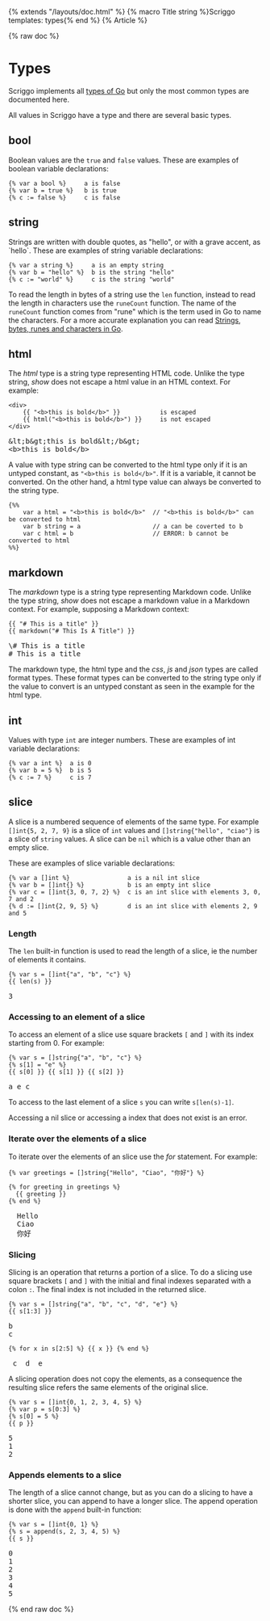 {% extends "/layouts/doc.html" %}
{% macro Title string %}Scriggo templates: types{% end %}
{% Article %}

{% raw doc %}

# Types

Scriggo implements all [types of Go](https://go.dev/ref/spec#Types) but only the most common types
are documented here.

All values in Scriggo have a type and there are several basic types.

## bool

Boolean values are the `true` and `false` values. These are examples of boolean variable declarations:

```scriggo
{% var a bool %}     a is false
{% var b = true %}   b is true
{% c := false %}     c is false
```

## string

Strings are written with double quotes, as "hello", or with a grave accent, as \`hello\`. These are examples of string variable declarations:

```scriggo
{% var a string %}     a is an empty string
{% var b = "hello" %}  b is the string "hello"
{% c := "world" %}     c is the string "world"
```

To read the length in bytes of a string use the `len` function, instead to read the length in characters use the
`runeCount` function. The name of the `runeCount` function comes from "rune" which is the term used in Go to name the
characters. For a more accurate explanation you can read
[Strings, bytes, runes and characters in Go](https://go.dev/blog/strings).

## html

The _html_ type is a string type representing HTML code. Unlike the type string, _show_ does not escape a html value in 
an HTML context. For example:

```scriggo
<div>
    {{ "<b>this is bold</b>" }}           is escaped
    {{ html("<b>this is bold</b>") }}     is not escaped
</div>
```
<pre class="result">
&amp;lt;b&amp;gt;this is bold&amp;lt;/b&amp;gt;
&lt;b&gt;this is bold&lt;/b&gt;
</pre>

A value with type string can be converted to the html type only if it is an untyped constant, as `"<b>this is bold</b>"`. 
If it is a variable, it cannot be converted. On the other hand, a html type value can always be converted to the
string type. 

```scriggo
{%%
    var a html = "<b>this is bold</b>"  // "<b>this is bold</b>" can be converted to html
    var b string = a                    // a can be coverted to b
    var c html = b                      // ERROR: b cannot be converted to html
%%}
```

## markdown

The _markdown_ type is a string type representing Markdown code. Unlike the type string, _show_ does not escape a 
markdown value in a Markdown context. For example, supposing a Markdown context:

```scriggo 
{{ "# This is a title" }}
{{ markdown("# This Is A Title") }}
```
<pre class="result">
\# This is a title
# This is a title
</pre>

The markdown type, the html type and the _css_, _js_ and _json_ types are called format types. These format types
can be converted to the string type only if the value to convert is an untyped constant as seen in the example for the 
html type.

## int

Values with type `int` are integer numbers. These are examples of int variable declarations:

```scriggo
{% var a int %}  a is 0
{% var b = 5 %}  b is 5
{% c := 7 %}     c is 7
```

## slice

A slice is a numbered sequence of elements of the same type. For example `[]int{5, 2, 7, 9}` is a slice of `int`
values and `[]string{"hello", "ciao"}` is a slice of `string` values. A slice can be `nil` which is a value other than
an empty slice.

These are examples of slice variable declarations:

```scriggo
{% var a []int %}                a is a nil int slice
{% var b = []int{} %}            b is an empty int slice
{% var c = []int{3, 0, 7, 2} %}  c is an int slice with elements 3, 0, 7 and 2
{% d := []int{2, 9, 5} %}        d is an int slice with elements 2, 9 and 5
```

### Length

The `len` built-in function is used to read the length of a slice, ie the number of elements it contains.

```scriggo
{% var s = []int{"a", "b", "c"} %}
{{ len(s) }}
```
<pre class="result">3</pre>

### Accessing to an element of a slice

To access an element of a slice use square brackets `[` and `]` with its index starting from 0. For example:

```scriggo
{% var s = []string{"a", "b", "c"} %}
{% s[1] = "e" %}
{{ s[0] }} {{ s[1] }} {{ s[2] }}
```
<pre class="result">a e c</pre>

To access to the last element of a slice `s` you can write `s[len(s)-1]`.

Accessing a nil slice or accessing a index that does not exist is an error.

### Iterate over the elements of a slice

To iterate over the elements of an slice use the _for_ statement. For example:

```scriggo
{% var greetings = []string{"Hello", "Ciao", "你好"} %}

{% for greeting in greetings %}
  {{ greeting }}
{% end %}
```
<pre class="result">
  Hello
  Ciao
  你好
</pre>

### Slicing

Slicing is an operation that returns a portion of a slice. To do a slicing use square brackets `[` and `]` with the
initial and final indexes separated with a colon `:`. The final index is not included in the returned slice.

```scriggo
{% var s = []string{"a", "b", "c", "d", "e"} %}
{{ s[1:3] }}
```
<pre class="result">
b
c
</pre>

```scriggo
{% for x in s[2:5] %} {{ x }} {% end %}
```
<pre class="result">
 c  d  e 
</pre>

A slicing operation does not copy the elements, as a consequence the resulting slice refers the same elements of the
original slice.

```scriggo
{% var s = []int{0, 1, 2, 3, 4, 5} %}
{% var p = s[0:3] %}
{% s[0] = 5 %}
{{ p }}
```
<pre class="result">
5
1
2
</pre>

### Appends elements to a slice

The length of a slice cannot change, but as you can do a slicing to have a shorter slice, you can append to have a
longer slice. The append operation is done with the `append` built-in function:

```scriggo
{% var s = []int{0, 1} %}
{% s = append(s, 2, 3, 4, 5) %}
{{ s }}
```
<pre class="result">
0
1
2
3
4
5
</pre>

{% end raw doc %}
